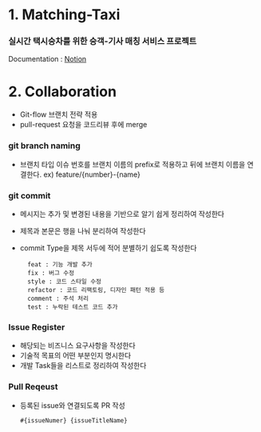 # 1. Matching-Taxi
### 실시간 택시승차를 위한 승객-기사 매칭 서비스 프로젝트  
Documentation : [Notion](https://parallel-cornucopia-5d2.notion.site/Matching-Taxi-fd95f9208c6c4b1b9d6f2bc0e013552d)
   
# 2. Collaboration
- Git-flow 브랜치 전략 적용
- pull-request 요청을 코드리뷰 후에 merge

### git branch naming
- 브랜치 타입 이슈 번호를 브랜치 이름의 prefix로 적용하고 뒤에 브랜치 이름을 연결한다.
ex) feature/{number}-{name}

### git commit
- 메시지는 추가 및 변경된 내용을 기반으로 알기 쉽게 정리하여 작성한다
- 제목과 본문은 행을 나눠 분리하여 작성한다
- commit Type을 제목 서두에 적어 분별하기 쉽도록 작성한다

        feat : 기능 개발 추가
        fix : 버그 수정
        style : 코드 스타일 수정
        refactor : 코드 리팩토링, 디자인 패턴 적용 등
        comment : 주석 처리
        test : 누락된 테스트 코드 추가

### Issue Register
- 해당되는 비즈니스 요구사항을 작성한다
- 기술적 목표의 어떤 부분인지 명시한다
- 개발 Task들을 리스트로 정리하여 작성한다

### Pull Reqeust
- 등록된 issue와 연결되도록 PR 작성
    
    `#{issueNumer} {issueTitleName}`
